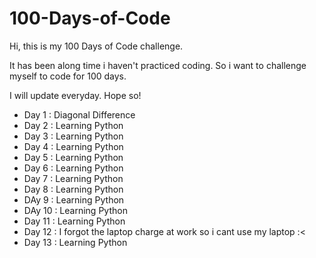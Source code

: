 # 100-Days-of-Code

Hi, this is my 100 Days of Code challenge.

It has been along time i haven't practiced coding. So i want to challenge myself to code for 100 days.

I will update everyday. Hope so!

- Day 1 : Diagonal Difference
- Day 2 : Learning Python
- Day 3 : Learning Python
- Day 4 : Learning Python
- Day 5 : Learning Python
- Day 6 : Learning Python
- Day 7 : Learning Python
- Day 8 : Learning Python
- DAy 9 : Learning Python
- DAy 10 : Learning Python
- Day 11 : Learning Python
- Day 12 : I forgot the laptop charge at work so i cant use my laptop :<
- Day 13 : Learning Python

